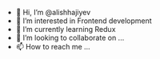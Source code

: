 - 👋 Hi, I’m @alishhajiyev
- 👀 I’m interested in Frontend development
- 🌱 I’m currently learning Redux
- 💞️ I’m looking to collaborate on ...
- 📫 How to reach me ...

<!---
alishhajiyev/alishhajiyev is a ✨ special ✨ repository because its `README.md` (this file) appears on your GitHub profile.
You can click the Preview link to take a look at your changes.
--->
